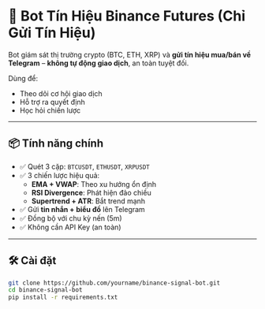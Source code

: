 # 🚀 Bot Tín Hiệu Binance Futures (Chỉ Gửi Tín Hiệu)

Bot giám sát thị trường crypto (BTC, ETH, XRP) và **gửi tín hiệu mua/bán về Telegram** – **không tự động giao dịch**, an toàn tuyệt đối.

Dùng để:
- Theo dõi cơ hội giao dịch
- Hỗ trợ ra quyết định
- Học hỏi chiến lược

---

## 📦 Tính năng chính

- ✅ Quét 3 cặp: `BTCUSDT`, `ETHUSDT`, `XRPUSDT`
- ✅ 3 chiến lược hiệu quả:
  - **EMA + VWAP**: Theo xu hướng ổn định
  - **RSI Divergence**: Phát hiện đảo chiều
  - **Supertrend + ATR**: Bắt trend mạnh
- ✅ Gửi **tin nhắn + biểu đồ** lên Telegram
- ✅ Đồng bộ với chu kỳ nến (5m)
- ✅ Không cần API Key (an toàn)

---

## 🛠 Cài đặt

```bash
git clone https://github.com/yourname/binance-signal-bot.git
cd binance-signal-bot
pip install -r requirements.txt
